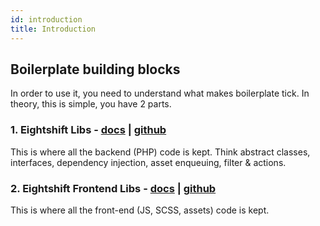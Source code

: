 ```yaml
---
id: introduction
title: Introduction
---
```


## Boilerplate building blocks

In order to use it, you need to understand what makes boilerplate tick. In theory, this is simple, you have 2 parts.

### 1. Eightshift Libs - [docs](libs.md) | [github](https://github.com/infinum/eightshift-libs)

This is where all the backend (PHP) code is kept. Think abstract classes, interfaces, dependency injection, asset enqueuing, filter & actions.

### 2. Eightshift Frontend Libs - [docs](frontend-libs.md) | [github](https://github.com/infinum/eightshift-frontend-libs)

This is where all the front-end (JS, SCSS, assets) code is kept.
